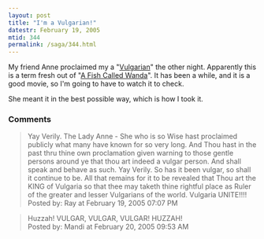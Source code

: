 ```yaml
---
layout: post
title: "I'm a Vulgarian!"
datestr: February 19, 2005
mtid: 344
permalink: /saga/344.html
---
```


My friend Anne proclaimed my a "<a href="http://www.m-w.com/cgi-bin/dictionary?book=Dictionary&va=vulgarian&x=0&y=0" title="Vulgarian">Vulgarian</a>" the other night.  Apparently this is a term fresh out of "<a href="http://www.imdb.com/title/tt0095159/" title="A Fish Called Wanda">A Fish Called Wanda</a>".  It has been a while, and it is a good movie, so I'm going to have to watch it to check.

She meant it in the best possible way, which is how I took it.

### Comments

<blockquote>
Yay Verily. The Lady Anne - She who is so Wise hast proclaimed publicly what many have known for so very long. And Thou hast in the past thru thine own proclamation given warning to those gentle persons around ye that thou art indeed a vulgar person. And shall speak and behave as such. Yay Verily. So has it been vulgar, so shall it continue to be. All that remains for it to be revealed that Thou art the KING of Vulgaria so that thee may taketh  thine rightful place as Ruler of the greater and lesser Vulgarians of the world. Vulgaria UNITE!!!!
<div class="comment-meta">Posted by: Ray at February 19, 2005 07:07 PM</div> </blockquote>

<blockquote>
Huzzah! VULGAR, VULGAR, VULGAR! HUZZAH!
<div class="comment-meta">Posted by: Mandi at February 20, 2005 09:53 AM</div> </blockquote>

